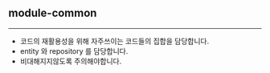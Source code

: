 ## module-common
---

- 코드의 재활용성을 위해 자주쓰이는 코드들의 집합을 담당합니다.
- entity 와 repository 를 담당합니다.
- 비대해지지않도록 주의해야합니다.